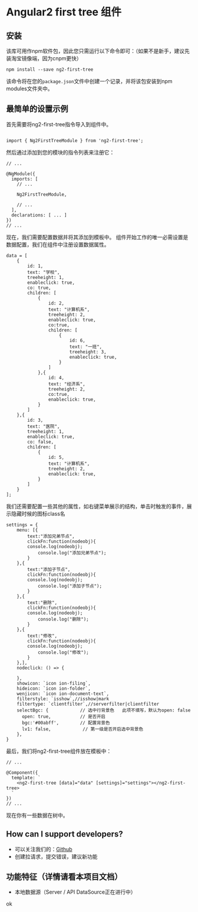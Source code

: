 
# Angular2 first tree 组件


## 安装

该库可用作npm软件包，因此您只需运行以下命令即可：（如果不是新手，建议先装淘宝镜像端，因为cnpm更快）

```
npm install --save ng2-first-tree
```

该命令将在您的`package.json`文件中创建一个记录，并将该包安装到npm modules文件夹中。

## 最简单的设置示例

首先需要将ng2-first-tree指令导入到组件中。

```

import { Ng2FirstTreeModule } from 'ng2-first-tree';

```

然后通过添加到您的模块的指令列表来注册它：

```
// ...

@NgModule({
  imports: [
    // ...
    
    Ng2FirstTreeModule,
    
    // ...
  ],
  declarations: [ ... ]
})
// ...
```

现在，我们需要配置数据并将其添加到模板中。 组件开始工作的唯一必需设置是数据配置，我们在组件中注册设置数据属性。
```
data = [
    {
        id: 1,
        text: "学校",
        treeheight: 1,
        enableclick: true,
        co: true,
        children: [
            {
                id: 2,
                text: "计算机系",
                treeheight: 2,
                enableclick: true,
                co:true,
                children: [
                    {
                        id: 6,
                        text: "一班",
                        treeheight: 3,
                        enableclick: true,
                    }
                ]
            },{
                id: 4,
                text: "经济系",
                treeheight: 2,
                co:true,
                enableclick: true,
            }
        ]
    },{
        id: 3,
        text: "医院",
        treeheight: 1,
        enableclick: true,
        co: false,
        children: [
            {
                id: 5,
                text: "计算机系",
                treeheight: 2,
                enableclick: true,
            }
        ]
    }
];

```
我们还需要配置一些其他的属性，如右键菜单展示的结构，单击时触发的事件，展示隐藏时候的图标class名

```
settings = {
    menu: [{
        text:"添加兄弟节点",
        clickFn:function(nodeobj){
        console.log(nodeobj);
            console.log("添加兄弟节点");          
        }
    },{
        text:"添加子节点",
        clickFn:function(nodeobj){
        console.log(nodeobj);
            console.log("添加子节点");  
        }
    },{
        text:"删除",
        clickFn:function(nodeobj){
        console.log(nodeobj);
            console.log("删除");
        }
    },{
        text:"修改",
        clickFn:function(nodeobj){
        console.log(nodeobj);
            console.log("修改");
        }
    },],
    nodeclick: () => {

    },
    showicon: `icon ion-filing`,
    hideicon: `icon ion-folder`,
    wenjicon: `icon ion-document-text`,
    filterstyle: `isshow`,//isshow|mark
    filtertype: `clientfilter`,//serverfilter|clientfilter
    selectBgc: {            // 选中行背景色   此项不填写，默认为open: false
      open: true,           // 是否开启
      bgc:'#00abff',        // 配置背景色
      lv1: false,            // 第一级是否开启选中背景色 
    },
}
```

最后，我们将ng2-first-tree组件放在模板中：

```
// ...

@Component({
  template: `
    <ng2-first-tree [data]="data" [settings]="settings"></ng2-first-tree>
  `
})
// ...
```


现在你有一些数据在树中。
 


## How can I support developers?

- 可以关注我们的：[Github](https://github.com/wang-cola/ng2-first-tree)
- 创建拉请求，提交错误，建议新功能


## 功能特征（详情请看本项目文档）
* 本地数据源（Server / API DataSource正在进行中）



ok